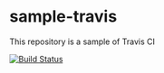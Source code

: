 # sample-travis
This repository is a sample of Travis CI


[![Build Status](https://travis-ci.org/mignonstyle/sample-travis.svg?branch=master)](https://travis-ci.org/mignonstyle/sample-travis)
